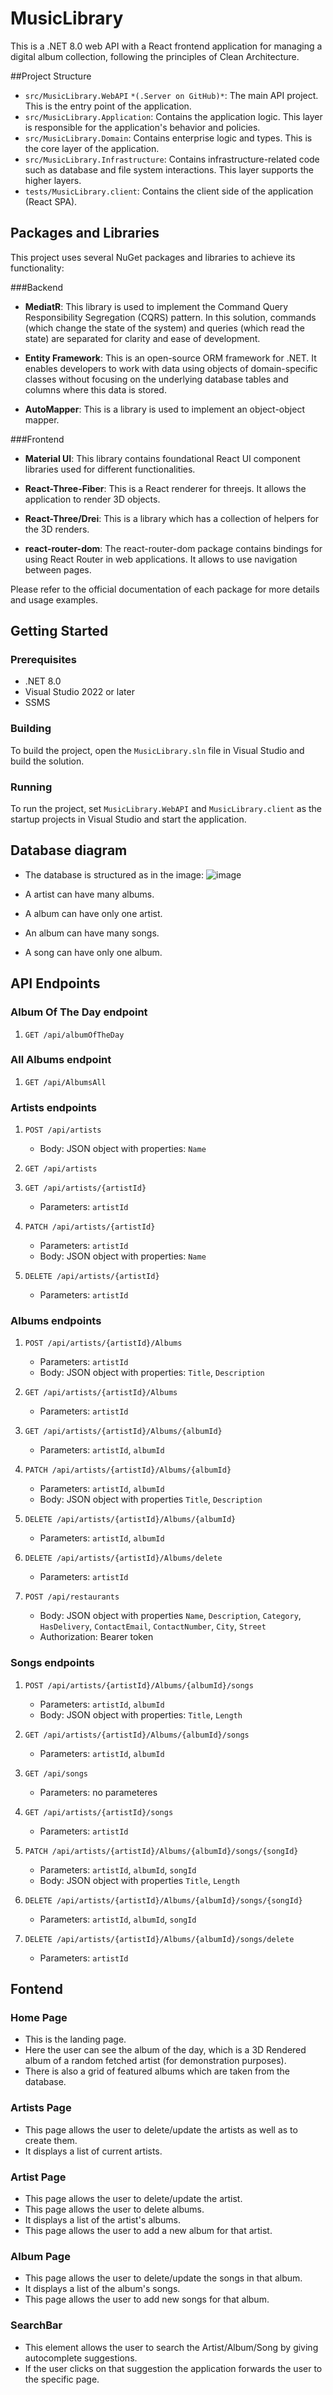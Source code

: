 # MusicLibrary

This is a .NET 8.0 web API with a React frontend application for managing a digital album collection, following the principles of Clean Architecture.

##Project Structure

- `src/MusicLibrary.WebAPI` `*(.Server on GitHub)*`: The main API project. This is the entry point of the application.
- `src/MusicLibrary.Application`: Contains the application logic. This layer is responsible for the application's behavior and policies.
- `src/MusicLibrary.Domain`: Contains enterprise logic and types. This is the core layer of the application.
- `src/MusicLibrary.Infrastructure`: Contains infrastructure-related code such as database and file system interactions. This layer supports the higher layers.
- `tests/MusicLibrary.client`: Contains the client side of the application (React SPA).

## Packages and Libraries

This project uses several NuGet packages and libraries to achieve its functionality:

###Backend

- **MediatR**: This library is used to implement the Command Query Responsibility Segregation (CQRS) pattern. In this solution, commands (which change the state of the system) and queries (which read the state) are separated for clarity and ease of development.

- **Entity Framework**: This is an open-source ORM framework for .NET. It enables developers to work with data using objects of domain-specific classes without focusing on the underlying database tables and columns where this data is stored.

- **AutoMapper**: This is a library is used to implement an object-object mapper.

###Frontend

- **Material UI**: This library contains foundational React UI component libraries used for different functionalities.

- **React-Three-Fiber**: This is a React renderer for threejs. It allows the application to render 3D objects.

- **React-Three/Drei**: This is a library which has a collection of helpers for the 3D renders.
  
- **react-router-dom**: The react-router-dom package contains bindings for using React Router in web applications. It allows to use navigation between pages. 

Please refer to the official documentation of each package for more details and usage examples.

## Getting Started

### Prerequisites

- .NET 8.0
- Visual Studio 2022 or later
- SSMS

### Building

To build the project, open the `MusicLibrary.sln` file in Visual Studio and build the solution.

### Running

To run the project, set `MusicLibrary.WebAPI` and `MusicLibrary.client` as the startup projects in Visual Studio and start the application.
## Database diagram
   - The database is structured as in the image:
![image](https://github.com/user-attachments/assets/dd1880a7-6ceb-4c2f-b94e-b7e622e0de3c)

   - A artist can have many albums.
   - A album can have only one artist.
   - An album can have many songs.
   - A song can have only one album.
     
## API Endpoints

### Album Of The Day endpoint

1. `GET /api/albumOfTheDay`

### All Albums endpoint

1. `GET /api/AlbumsAll`
 
### Artists endpoints

1. `POST /api/artists`
   - Body: JSON object with properties: `Name`

2. `GET /api/artists`

3. `GET /api/artists/{artistId}`
   - Parameters: `artistId`

4. `PATCH /api/artists/{artistId}`
   - Parameters: `artistId`
   - Body: JSON object with properties: `Name`
     
5. `DELETE /api/artists/{artistId}`
   - Parameters: `artistId`
 
   
### Albums endpoints

1. `POST /api/artists/{artistId}/Albums`
   - Parameters: `artistId`
   - Body: JSON object with properties: `Title`, `Description`
     
2. `GET /api/artists/{artistId}/Albums`
   - Parameters: `artistId`

3. `GET /api/artists/{artistId}/Albums/{albumId}`
   - Parameters: `artistId`, `albumId`

4. `PATCH /api/artists/{artistId}/Albums/{albumId}`
   - Parameters: `artistId`, `albumId`
   - Body: JSON object with properties `Title`, `Description`

5. `DELETE /api/artists/{artistId}/Albums/{albumId}`
   - Parameters: `artistId`, `albumId`
     
6. `DELETE /api/artists/{artistId}/Albums/delete`
   - Parameters: `artistId`

7. `POST /api/restaurants`
   - Body: JSON object with properties `Name`, `Description`, `Category`, `HasDelivery`, `ContactEmail`, `ContactNumber`, `City`, `Street`
   - Authorization: Bearer token

### Songs endpoints

1. `POST /api/artists/{artistId}/Albums/{albumId}/songs`
   - Parameters: `artistId`, `albumId`
   - Body: JSON object with properties: `Title`, `Length`
     
2. `GET /api/artists/{artistId}/Albums/{albumId}/songs`
   - Parameters: `artistId`, `albumId`

3. `GET /api/songs`
   - Parameters: no parameteres

4. `GET /api/artists/{artistId}/songs`
   - Parameters: `artistId`

4. `PATCH /api/artists/{artistId}/Albums/{albumId}/songs/{songId}`
   - Parameters: `artistId`, `albumId`, `songId`
   - Body: JSON object with properties `Title`, `Length`

5. `DELETE /api/artists/{artistId}/Albums/{albumId}/songs/{songId}`
   - Parameters: `artistId`, `albumId`, `songId`
     
6. `DELETE /api/artists/{artistId}/Albums/{albumId}/songs/delete`
   - Parameters: `artistId`


## Fontend

### Home Page

  - This is the landing page.
  - Here the user can see the album of the day, which is a 3D Rendered album of a random fetched artist (for demonstration purposes).
  - There is also a grid of featured albums which are taken from the database.

### Artists Page

  - This page allows the user to delete/update the artists as well as to create them.
  - It displays a list of current artists.

### Artist Page

  - This page allows the user to delete/update the artist.
  - This page allows the user to delete albums.
  - It displays a list of the artist's albums.
  - This page allows the user to add a new album for that artist.

### Album Page

  - This page allows the user to delete/update the songs in that album.
  - It displays a list of the album's songs.
  - This page allows the user to add new songs for that album.

### SearchBar

  - This element allows the user to search the Artist/Album/Song by giving autocomplete suggestions.
  - If the user clicks on that suggestion the application forwards the user to the specific page.
